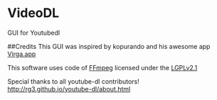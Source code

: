# VideoDL
GUI for Youtubedl

##Credits
This GUI was inspired by kopurando and his awesome app [Virga.app](https://github.com/kopurando/virga.app-youtube-dl-GUI-for-OS-X)

This software uses code of [FFmpeg](http://ffmpeg.org) licensed under the [LGPLv2.1](http://www.gnu.org/licenses/old-licenses/lgpl-2.1.html)

Special thanks to all youtube-dl contributors!  
http://rg3.github.io/youtube-dl/about.html
